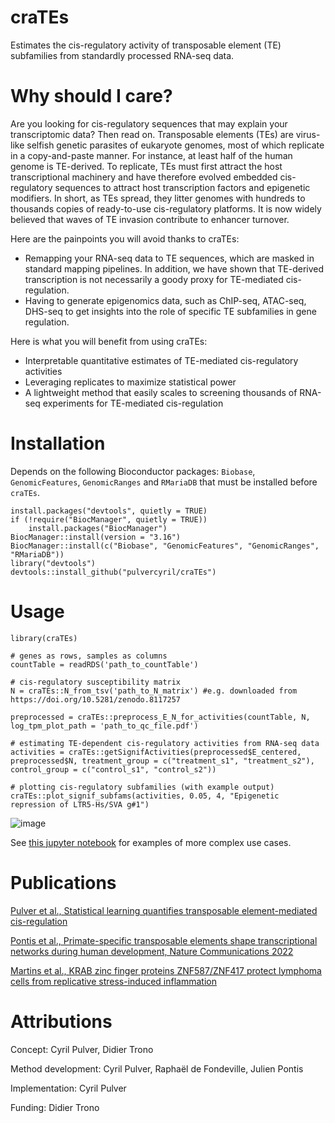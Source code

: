 # craTEs
Estimates the cis-regulatory activity of transposable element (TE) subfamilies from standardly processed RNA-seq data.

# Why should I care?
Are you looking for cis-regulatory sequences that may explain your transcriptomic data? Then read on. Transposable elements (TEs) are virus-like selfish genetic parasites of eukaryote genomes, most of which replicate in a copy-and-paste manner. For instance, at least half of the human genome is TE-derived. To replicate, TEs must first attract the host transcriptional machinery and have therefore evolved embedded cis-regulatory sequences to attract host transcription factors and epigenetic modifiers. In short, as TEs spread, they litter genomes with hundreds to thousands copies of ready-to-use cis-regulatory platforms. It is now widely believed that waves of TE invasion contribute to enhancer turnover. 

Here are the painpoints you will avoid thanks to craTEs: 
- Remapping your RNA-seq data to TE sequences, which are masked in standard mapping pipelines. In addition, we have shown that TE-derived transcription is not necessarily a goody proxy for TE-mediated cis-regulation.
- Having to generate epigenomics data, such as ChIP-seq, ATAC-seq, DHS-seq to get insights into the role of specific TE subfamilies in gene regulation.

Here is what you will benefit from using craTEs:
- Interpretable quantitative estimates of TE-mediated cis-regulatory activities
- Leveraging replicates to maximize statistical power
- A lightweight method that easily scales to screening thousands of RNA-seq experiments for TE-mediated cis-regulation

# Installation
Depends on the following Bioconductor packages: `Biobase`, `GenomicFeatures`, `GenomicRanges` and `RMariaDB` that must be installed before `craTEs`.

```
install.packages("devtools", quietly = TRUE)
if (!require("BiocManager", quietly = TRUE))
    install.packages("BiocManager")
BiocManager::install(version = "3.16")
BiocManager::install(c("Biobase", "GenomicFeatures", "GenomicRanges", "RMariaDB"))
library("devtools")
devtools::install_github("pulvercyril/craTEs")
```
# Usage

```
library(craTEs)

# genes as rows, samples as columns
countTable = readRDS('path_to_countTable')

# cis-regulatory susceptibility matrix
N = craTEs::N_from_tsv('path_to_N_matrix') #e.g. downloaded from https://doi.org/10.5281/zenodo.8117257

preprocessed = craTEs::preprocess_E_N_for_activities(countTable, N, log_tpm_plot_path = 'path_to_qc_file.pdf')

# estimating TE-dependent cis-regulatory activities from RNA-seq data
activities = craTEs::getSignifActivities(preprocessed$E_centered, preprocessed$N, treatment_group = c("treatment_s1", "treatment_s2"), control_group = c("control_s1", "control_s2"))

# plotting cis-regulatory subfamilies (with example output)
craTEs::plot_signif_subfams(activities, 0.05, 4, "Epigenetic repression of LTR5-Hs/SVA g#1")
```
![image](https://github.com/bopekno/craTEs/assets/44056089/02c2017a-819a-4dd1-a9fd-3706b70d7538)

See [this jupyter notebook](https://renkulab.io/gitlab/crates/klf4-znf611-sva-crispri/-/blob/master/notebooks/TE_subfamily_diff_activity_poc.md) for examples of more complex use cases.


# Publications
[Pulver et al., Statistical learning quantifies transposable element-mediated cis-regulation](https://www.biorxiv.org/content/10.1101/2022.09.23.509180v1)

[Pontis et al., Primate-specific transposable elements shape transcriptional networks during human development, Nature Communications 2022](https://www.nature.com/articles/s41467-022-34800-w)

[Martins et al., KRAB zinc finger proteins ZNF587/ZNF417 protect lymphoma cells from replicative stress-induced inflammation](https://www.biorxiv.org/content/10.1101/2023.03.08.531722v1)

# Attributions
Concept: Cyril Pulver, Didier Trono

Method development: Cyril Pulver, Raphaël de Fondeville, Julien Pontis

Implementation: Cyril Pulver

Funding: Didier Trono
